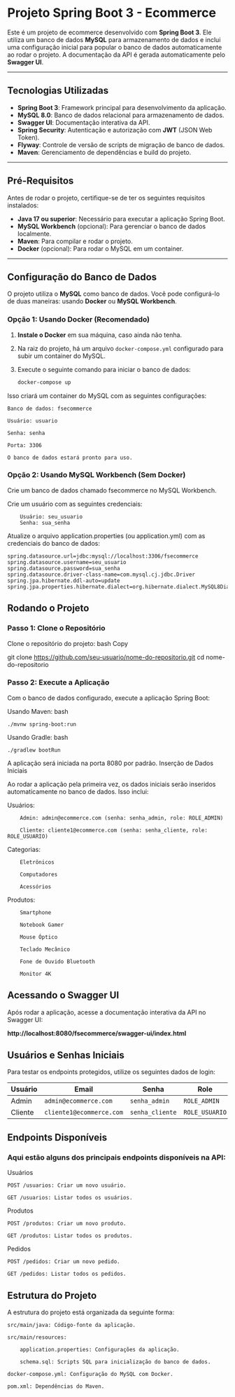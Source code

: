 # Projeto Spring Boot 3 - Ecommerce

Este é um projeto de ecommerce desenvolvido com **Spring Boot 3**. Ele utiliza um banco de dados **MySQL** para armazenamento de dados e inclui uma configuração inicial para popular o banco de dados automaticamente ao rodar o projeto. A documentação da API é gerada automaticamente pelo **Swagger UI**.

---

## Tecnologias Utilizadas

- **Spring Boot 3**: Framework principal para desenvolvimento da aplicação.
- **MySQL 8.0**: Banco de dados relacional para armazenamento de dados.
- **Swagger UI**: Documentação interativa da API.
- **Spring Security**: Autenticação e autorização com **JWT** (JSON Web Token).
- **Flyway**: Controle de versão de scripts de migração de banco de dados.
- **Maven**: Gerenciamento de dependências e build do projeto.

---

## Pré-Requisitos

Antes de rodar o projeto, certifique-se de ter os seguintes requisitos instalados:

- **Java 17 ou superior**: Necessário para executar a aplicação Spring Boot.
- **MySQL Workbench** (opcional): Para gerenciar o banco de dados localmente.
- **Maven**: Para compilar e rodar o projeto.
- **Docker** (opcional): Para rodar o MySQL em um container.

---

## Configuração do Banco de Dados

O projeto utiliza o **MySQL** como banco de dados. Você pode configurá-lo de duas maneiras: usando **Docker** ou **MySQL Workbench**.

### Opção 1: Usando Docker (Recomendado)

1. **Instale o Docker** em sua máquina, caso ainda não tenha.
2. Na raiz do projeto, há um arquivo `docker-compose.yml` configurado para subir um container do MySQL.
3. Execute o seguinte comando para iniciar o banco de dados:

   ```bash
   docker-compose up

Isso criará um container do MySQL com as seguintes configurações:

    Banco de dados: fsecommerce

    Usuário: usuario

    Senha: senha

    Porta: 3306

    O banco de dados estará pronto para uso.

### Opção 2: Usando MySQL Workbench (Sem Docker)

   Crie um banco de dados chamado fsecommerce no MySQL Workbench.

   Crie um usuário com as seguintes credenciais:

        Usuário: seu_usuario
        Senha: sua_senha

   Atualize o arquivo application.properties (ou application.yml) com as credenciais do banco de dados:
   
    spring.datasource.url=jdbc:mysql://localhost:3306/fsecommerce
    spring.datasource.username=seu_usuario
    spring.datasource.password=sua_senha
    spring.datasource.driver-class-name=com.mysql.cj.jdbc.Driver
    spring.jpa.hibernate.ddl-auto=update
    spring.jpa.properties.hibernate.dialect=org.hibernate.dialect.MySQL8Dialect

## Rodando o Projeto
### Passo 1: Clone o Repositório

Clone o repositório do projeto:
bash
Copy

git clone https://github.com/seu-usuario/nome-do-repositorio.git
cd nome-do-repositorio

### Passo 2: Execute a Aplicação

Com o banco de dados configurado, execute a aplicação Spring Boot:

   Usando Maven:
    bash
        
    ./mvnw spring-boot:run

Usando Gradle:
    bash
    
    ./gradlew bootRun

A aplicação será iniciada na porta 8080 por padrão.
Inserção de Dados Iniciais

Ao rodar a aplicação pela primeira vez, os dados iniciais serão inseridos automaticamente no banco de dados. Isso inclui:

   Usuários:

        Admin: admin@ecommerce.com (senha: senha_admin, role: ROLE_ADMIN)

        Cliente: cliente1@ecommerce.com (senha: senha_cliente, role: ROLE_USUARIO)

   Categorias:

        Eletrônicos

        Computadores

        Acessórios

   Produtos:

        Smartphone

        Notebook Gamer

        Mouse Óptico

        Teclado Mecânico

        Fone de Ouvido Bluetooth

        Monitor 4K

## Acessando o Swagger UI

Após rodar a aplicação, acesse a documentação interativa da API no Swagger UI:

**http://localhost:8080/fsecommerce/swagger-ui/index.html**

## Usuários e Senhas Iniciais

Para testar os endpoints protegidos, utilize os seguintes dados de login:

| **Usuário** | **Email**               | **Senha**       | **Role**      |
|-------------|-------------------------|-----------------|---------------|
| Admin       | `admin@ecommerce.com`   | `senha_admin`   | `ROLE_ADMIN`  |
| Cliente     | `cliente1@ecommerce.com`| `senha_cliente` | `ROLE_USUARIO`|

## Endpoints Disponíveis

### Aqui estão alguns dos principais endpoints disponíveis na API:
Usuários

    POST /usuarios: Criar um novo usuário.

    GET /usuarios: Listar todos os usuários.

Produtos

    POST /produtos: Criar um novo produto.

    GET /produtos: Listar todos os produtos.

Pedidos

    POST /pedidos: Criar um novo pedido.

    GET /pedidos: Listar todos os pedidos.

## Estrutura do Projeto

A estrutura do projeto está organizada da seguinte forma:

    src/main/java: Código-fonte da aplicação.

    src/main/resources:

        application.properties: Configurações da aplicação.

        schema.sql: Scripts SQL para inicialização do banco de dados.

    docker-compose.yml: Configuração do MySQL com Docker.

    pom.xml: Dependências do Maven.
